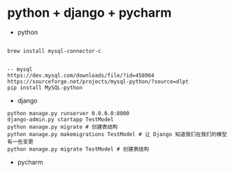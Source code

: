 # python + django + pycharm

- python
```

brew install mysql-connector-c


-- mysql
https://dev.mysql.com/downloads/file/?id=458964
https://sourceforge.net/projects/mysql-python/?source=dlpt
pip install MySQL-python
```

- django
```
python manage.py runserver 0.0.0.0:8000
django-admin.py startapp TestModel
python manage.py migrate # 创建表结构
python manage.py makemigrations TestModel # 让 Django 知道我们在我们的模型有一些变更
python manage.py migrate TestModel # 创建表结构
```


- pycharm
```
```